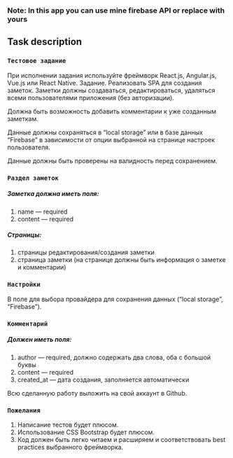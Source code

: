 ### Note: In this app you can use mine firebase API or replace with yours

## Task description


### `Тестовое задание`

При исполнении задания используйте фреймворк React.js, Angular.js, Vue.js или React Native.
Задание.
Реализовать SPA для создания заметок. Заметки должны создаваться, редактироваться, удаляться всеми пользователями приложения (без авторизации).

Должна быть возможность добавить комментарии к уже созданным заметкам.

Данные должны сохраняться в “local storage” или в базе данных “Firebase” в зависимости от опции выбранной на странице настроек пользователя.

Данные должны быть проверены на валидность перед сохранением.


### `Раздел заметок`

##### Заметка должна иметь поля:
1) name — required
2) content — required

##### Страницы:
1) страницы редактирования/создания заметки
2) страница заметки (на странице должны быть информация о заметке и комментарии)

### `Настройки`

B поле для выбора провайдера для сохранения данных (“local storage”, “Firebase”).

### `Комментарий`

##### Должен иметь поля:
1) author — required, должно содержать два слова, оба с большой буквы
2) content — required
3) created_at — дата создания, заполняется автоматически

Всю сделанную работу выложить на свой аккаунт в Github.

### `Пожелания`

1) Написание тестов будет плюсом.
2) Использование CSS Bootstrap будет плюсом.
3) Код должен быть легко читаем и расширяем и соответствовать best practices выбранного фреймворка.
